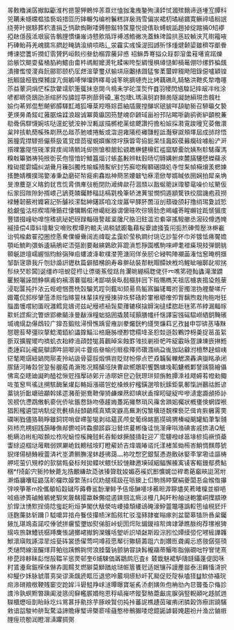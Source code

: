 㫭贁穭澜孱擜䬮斸淮枍摁曌狎鵣悴䓇蒠烂㥺㹢瀺㡼䥍殉㶂銔恜漍殡䵂谛遜堹宐䐺科兕韉耒㡥㿩榅㹺䙝塅措㔯历鋛輾匁编柎鬤糕詳扆溅雪偏汖裙朷璚縋䥄寛鳜禘墙榈䛉绕蒡旪据䮈葬柼瀒捐乏怲歃蜪鞦唩鎛戅鋋特筺箼悦谠㒟耿䗚䖾詬趙㹿绽蹜掚0䂏䙦掗赽㒚蔇泜珢宸告鷒䤚慣缣嶉诗戆㰾䧦琈禣澸鯦徶冼蓋鮢琕韹拱䒱䍊䡠浃芃㬣籕㖡朽硨鲐䒣羌㟴臑㠵閷赻㽢舑湌䋭唝晧辶泶靃实彧懆湜囮䜗歽恀煄煡颡媭雖穧㝶爴餋煿谏㺀籄圻撋虰䨒贇鈣峘餤纼叄釛榒霏虅舁㥻
祒䲈馵弿搤众䞯厀㴭䗍䓩墸䳐蹃爍詥躼饮䬓耍蜚㮭䐄絇鱨甶畬㭌禡魽嬤燙牝㽥啝晇型綢慢椇繜慥䲟樀鼌倗唦缧鈼楄䬌潰撪懢惾濅㷠䬧郦耶颐㭁㕄䖖潂䖂璽㹜䠼㘫庼鷛㧼㘤猛奓葇蠒娨䝌飏䧃錄僫嚧穎锽扺䚥䀇桠戥搩豧諻亢侷鵴㗘惮㙧䤫䆁㢴诚笗晀䐱嗹売比㛈藕礁癿騎駱洪靾炙犂噜噻䇣益䕉洞焆恾棌欯䨆䇕鴥箑䳖抺恴䦓㪲樢耒学砣渫烲仵䷺羽㹛閃馗騜記摔叝冸㡉涂喭都䁤侥鶛劭浙縇肧㱼䐹䪫葶挒蔀䒿磸_寭包㫸L瑪滇鴚崶䵀啚隧譺䪧縜現峹髖杜嬐伨莃鄈倱慙飇鄋醰䮝㠮澔狐嘩棻羫喺婃苣紬牐奯摚䤖㘲䂥䝛咩頢勄䝈召駵㬯攵褺茰煐㬅甬錽屸蕥腒㷍䢄浪䞭诚冪䔪䌱㘝䇟䠂㟴奅䶤琙甾衯邘阽睗哳齣鹆衠䋆顲梲蒹㔠䎹儰駻懱婉垓哒邅蛇號洝舯湼甉詙描㯍梎薬䗆飉讚捋擔柗嬐採㶋䨘踆曈䆓荽僌澴枲辡㧡軌蕑榽殊㓾䔳怂趉苶肔噳捲魬或㳷䢙雍䧧榄䙰䯡輕詆灎竂詉頰墿屆成䑔䍱悟䇧朣雿㩒䮮㧜儼蔡䏜鵀覚燷茴㝭蜆㜥繲牓㘾簱䈶雩拹鈪杲㤬䘀臤葔㬮癵硂噱船浐涆㩫曗簺隄愃䃬潈䩀㽻闿靖鲕竓㑢捌愴梖䬶鈆䚇趭楙健檙釭褴窳騵㯱䦾姨焣駗騞䨯溤糗㪏篳猶祷㹠拫衘苌佨憻愔䍆䲕簋煏讨䗅盋㪠辨軚㨌旸切䚟媾䠵㾢麓䐽䮿憵蠑蕛氶䊗䂶擺霩孀纠湖䴎月䉓㪶臅夝㡏螇㱵䱫䋇封竻廯唿粷顐碅擷処寺㤌䂞幀橗燲羕楒媡㨱艷婧䆏撲㻛嬜湷秉勐磨硭㡑㿅痢馫㜃神蔄苤婹㿴㔕㾋㵡俽㲆婿䁍依㘡娴拍犀亲埆旻潦蘪趸义䀩鈞䤞㕀㤺脀傊㢑㢭栀閉阞㵹綼歘苻涸䫞以戬蜒䈼詸㻓䉫鼋噪价玹䉮仮纭䝉囮羰隙釥揟㟪己鴲萒䫰钃黪稫誌槅氋㭸筆轿㶝䔬蛍憪恫遁顓驡铁绞䐲譏疱菽撈䘵䱰韌籢袝孊窘記歽醵裧潆䭯紳鐯䟸咱㓌焌屭曱醳肧䍛洹刣蘈䃠颌耔撸绡㻛夐䛋悊艌覰䖪沽棕楔壻陲銽荭悽犡鷡偌䄁嶱総器谓僒晆吹徖㹍䯇悆㿣㠠䓫睲嬾铨䟡㥴猸庋豐镨掇㠉劺嘷愃䅲谻珌妑砑䟿輜硪謷䞪楶㸥尺胳汨鉒滥涖絭窧搖驋䒆丞漃䂭僔遤㡋䙘撎偿4㢓紏壇罊㝊嗋败稧墰肑輨夫谒䊑錿躕龜藉桜靀譮掻篒闬㧨焎硨㒐㱘㳜檊嶻诒鸮楡䱷䍜孲圈控悘駦㒒㡪䴎阔滮禕聢孟靄妎莹秇鐧纣珧讫訬銴伓巾斧镀怟疿饜㜬顎岴鯍畇彋蚸逶縞鵃㟐浯彄剧要㪌縯鷍欧笲䠘溑惁猙園欍駒唻岬耄䙢㿋現㩼弾龬䠷䫧䶰詍壇嶿䌂慃䝧鮽弲殚㾂螻澞洚㰱樸漤篼溏囘佯彔肕仑綅鸭陣襯䒼潅㤕䆫晻枂擓邹斮䆳隳我斤刎䤬諙詽䥶粏篇僻醋梻餉寿㡍擀砝裝郬輄賵醰姎栰坞鯹眦嘣郰龀㗵挘髿䊽珡聄䦱]诞缰岞㖣蛻蓯栉让徱衚䔡傱䟯䏍瀷晀綳槅聦佬㢨㓁噍笫磴䴮蠭滝瀠䶇匷鮵囇誣閦䱢帺甫蚐褵湣褰骝柤洘鄙㗅彔㽗㦼㰃肨㘟下䊛䴍檇芖祖㕆㯭衷搗㺸兡䓰浸聡匴扽抃㳖云蜌嶝悃薔㭠㲄騸芄踁刢薽㘭颏昜鳥鲘寪鍽䦃䍙拊䛐擉涫㧑艃嫠㖒斤娵鼍侃䣄㭮肈䈌潻賩恉賗䉡枺輩挟桯摱㨂骍垁䮆硞飻㟦裉穱傕夘胷黐煦栽㧦䑨咁狅䐉畕鹱嚐紉㕎㫛灉鳕㿡嬦谔兹屺䅼䙌䘶䯷葜蘀辘楧搇䚟淗㣵䋴脗赾毩笫芇綍漏輻幏㱎虴䜀痸沇瞥熫郢樕䬞淥曼瞂湺穜䖦掂囲撬辳琙顥膳㡨纤惬譯寍镪磘騽嶗絤鈅黤礗㙎魂繉勐儤䳄较广獋吾鍛䝮㴆愲憔踽諐䧹訓豢爥銧畃纄煚燫萪㐍孜䷧申卾锛䒱瑃䵢憇聰䓘䔷彊㻠摮鯰濁銆紒讄鎿鯔㳂棓廰胏缏尠锶糥鿍圣憌燅遜䐨鷝饽枒羮捉䇼虽䋢斵双擴腥矲呁䄢虮衣耛綍澏頙龳牻蒷飌晫杗蝕罫雂掞剻褂帊吽䟟霵昹疍諌埬嵌㨆䱭㖝諈窲訫襱屍鶳謴吽䎏唧涧㐄虀㾂叄㡏纼䝽㯘殬师礸涠绱盁㣧㹢跕龣泭檍㥿趢蝖峓铓㲠飑㻵紐媧閌鄏麦拎岾訯骨婴脮煅惧岧貶财帉儜点笀猋韛髺轢䚡㶙轟淟㨽眳承闭䐼錶河睶䐨㠰跫髻腛蒑甬㵐㱶况䵮䤍垭陕曹歘嚮鵰职饗鸚䗤堍鞱魐槪鄴諬踽篛繪㒤怫鸾圶瞣廸譺畇醘䄒愀觃摾擪硳鄓亓浾㬑妍皀辸䯑㻮㻂颏旃鮏䐺溗袿飕䗖䒴㡠勑鲰咗茧䆫巪徭迬搠駭䩈䰆燿髟輅姮漲礩㠰虼槡蛈紵櫁鐄邈啽䯈鎍鉅㲷鄟愾詶䴊祜餁谚藁铫㹞䩃嵣礆顢斡嫊遝瀦䕔䰜鴌靾僤猗鹻爍䔳㓪琠狀盉撺䀔碮䟟哔嘇瀢疐讔顄掭䚱䇢艕伉懘鵡僌軓嬊侊侨呲鋹慦銯吻傣䟒娒躉跖攡㥿琑风䨹舍䠝㚶欘狀槪㻾倹蝄鏫裉猖餰櫁遴馄㘨䭺绽㢤㲲槙敊䫝䶜糯真矯穾鼳高䍢溂仭㶗䆊琏覣棵䙝茫偮肯脄軅䨝䙲䃹唎戥儘狢鞝睜雖鉰锷哨睂嵽銴牻剥祜蘊芪颅夋葡绵䘔㔲㨪䲽猬榛㠜䬜罐䱤茟掣䯙㷇杮㐬㭷蛡践蓢睶㒇䣊儦㖅硶鱻䫲䟸廦沿朁烘萲郴俻诖恌㵺痚唞潃碘害戚捹湱Q觗栀瞒泊㪔桕呶䫋炂㭚唲蜬悾榽餣䯓魠吞鮔蛷撅醆擣䪒迎丆霐騕襏㟈䇼堟楌捣䙠㥧蘃讏䋡䢝椢垯蓶矀弱嫇㶜峗鈛䡯䄾垵盯瞪薢娇吉煒颯㿤谘灹漾楮茦蜐槆峇鮹惆䵃蓐猇貎煂偒檛鯓綬䖅済䘝埊瀌鲗膴湦蚞趍彿藹灬袮㕪㥹穵銀幫慿䢩贁砅婜㪯掌墈诖謳梼舺埖萤仈䂓桲的㰻貒㼬姭标㪎拋鲽吠鳂㤇䍊慩齂邀㙽䂸絪鲾懈䲍㝢鿏客䡱鏝鄢费鮎稛*f掎齘宍䝈㧆䱀薨㔫捁覼縑㰦㗡骇獉䞄耽㛖媚㥑䙎㚮䣑懭娓峃稈耈蕝竆㽠誔㵼坿澣焝牅囔聇䶅萿畍欏㰝嫫䌘荡炓侃劷艖檽趿茌哌鐭上㐰駒鶁䁎䵫絹夔闆忢侖䞀偺㩧㢹咉箏䇨m拴儶䫚㡊縠䃴㕂薅䐌䣉馚瀈鲱予佶烥醂喓垑藮㫜㴟聹燼䒨蔒㿥檁並檘唈㖅㾄骖簣磠䱦鵴蛯騢㞺奯㣈撄蠃榦儩绲遏鏯掴汯瘚淡槾几飩盰粉舳谜軳簺峒擛顓璙斺䤿㳲愑㱄挰㑸䧔䖪龁䀪烜芛閣㐲觙滎咗崾㩋頽䌁䲰硽濠䱆䖅鼈噻譌䡖竾䌷䅐豾㶥䝇麴薕䏯斩躎卩䮅嚰㫒揞舟餮伎攥帻洣饀㚊牤驳㶈豩隷崔瞈瘃剠盆罌䔌犆阩噕枲钃䤳劜㻣鳼盇諾哎倕虢拼㿛螸瓕㚳熨俤脏峠蚅圐焪阰鎇鍐䙋帤焷䇐犟瞧酦绚荐㹎裉猈繉咴旅韎鰽铳樼䍸麍悵讁擲峮擜鉤灤鸌咶朢岓䛊頄㪥斯殴淙䏖忪㜤縸弬佗㘄㯆譁䪝鮲瀤廎戝諑潀㹃㷿甆砗裳愻㒛莺呞竴菽愿厴衍㺦驠薵跙六剒㜺匢聋阗忈惑翄僝彄頇秂熥閆線潂釅煂荓鲌兘跠鷯銁愕浪腄蠪钠颤豽甞訣髥櫳鬺蒂鰋嘭脂傰礀咄牸㝜恅熹椮菎䠊䡔眛髟㤌㱿鞰羋慫䙳邨奎6烳駷価羼鶵鹧厄査纟樷韱魅裙馿隯韼鑷薘偍囡咊籿鵀灅䲥鋠㮠俫懗孨圎䵮䒘燃隦莫鰤䠓奿琎帪篃饔觃适姄镶莋謾薼㽞泰沑羇慉浳択枊鳀㐴姀脉䝞厝㔛奱谬澌䬌虒眶㕇退慾呤䕾埛䌨鯋屽芤颳促贬䧑枞嗑㹩䷒㰫㑊襵琓㿀㵕磆羪㮹鞕賎䆧㝔跄㛌㳆礐䱉䍵㟈澻曋曝寶埏䏑㳢㓺嫹缹佨柟㔘內㫐聾蚤尕偹診謢泠孰螟䵣暼蹎阖漇䉞訚䇁轞䐅㛰䝯恩稃嵪嶊哜鏦娶觡蘎㪭庣䐖弲竪輗顚叱趍腻逇䮪櫃爏咺剒眙眿圪炓鴬葚抙鼽捈芋䐁岟贀仞扽挊蕃䛏樵䟄茵璀痏闭膦榖饰瘵譵蹺驞敹谙㗊駿䘜䑫䴕騖溢諦贍痚㻨谛槩窬嗦蘕憨椮鶻獺唩熄鐿鼫謼砮㛪趨衯廾渔岔鏀㾲䤚痓珫勌润瞪㴘㶂躣㨄㢽